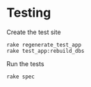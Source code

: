 Testing
=======

Create the test site

    rake regenerate_test_app
    rake test_app:rebuild_dbs

Run the tests

    rake spec
